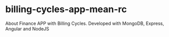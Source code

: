 # billing-cycles-app-mean-rc
 About Finance APP with Billing Cycles. Developed with MongoDB, Express, Angular and NodeJS
